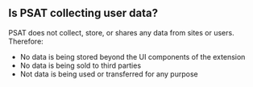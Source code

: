 ## Is PSAT collecting user data?

PSAT does not collect, store, or shares any data from sites or users. Therefore:

* No data is being stored beyond the UI components of the extension
* No data is being sold to third parties
* Not data is being used or transferred for any purpose
